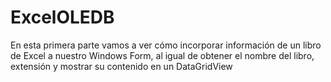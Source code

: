 # ExcelOLEDB
En esta primera parte vamos a ver cómo incorporar información de un libro de Excel a nuestro Windows Form, al igual de obtener el nombre del libro, extensión y mostrar su contenido en un DataGridView

